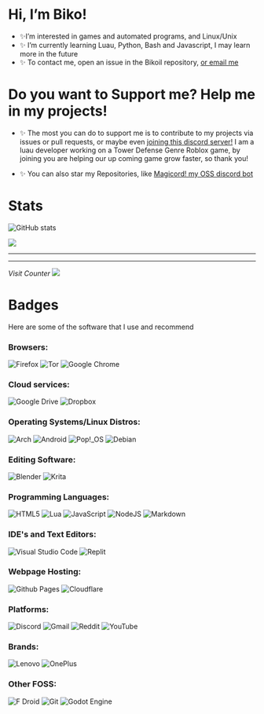 # Hi, I’m Biko!
- ✨I’m interested in games and automated programs, and Linux/Unix
- ✨ I’m currently learning Luau, Python, Bash and Javascript, I may learn more in the future
- ✨ To contact me, open an issue in the Bikoil repository, [or email me](devbikoilu@gmail.com)

# Do you want to Support me? Help me in my projects!
- ✨ The most you can do to support me is to contribute to my projects via issues or pull requests, or maybe even [joining this discord server!](https://discord.gg/7fy9v4gRwa)
I am a luau developer working on a Tower Defense Genre Roblox game, by joining you are helping our up coming game grow faster, so thank you!

- ✨ You can also star my Repositories, like [Magicord! my OSS discord bot](https://github.com/bikoil/magicord)
# Stats
![GitHub stats](https://github-readme-stats.vercel.app/api?username=bikoil&show_icons=true&theme=radical)

![](https://github-readme-stats.vercel.app/api/top-langs/?username=bikoil&theme=radical&hide_border=false&include_all_commits=false&count_private=false&layout=compact)


***


***

*Visit Counter*
[![](https://visitcount.itsvg.in/api?id=bikoil&icon=0&color=0)](https://visitcount.itsvg.in)


# Badges
Here are some of the software that I use and recommend
### Browsers:


![Firefox](https://img.shields.io/badge/Firefox-FF7139?style=for-the-badge&logo=Firefox-Browser&logoColor=white) ![Tor](https://img.shields.io/badge/Tor-7D4698?style=for-the-badge&logo=Tor-Browser&logoColor=white) ![Google Chrome](https://img.shields.io/badge/Google%20Chrome-4285F4?style=for-the-badge&logo=GoogleChrome&logoColor=white) 


### Cloud services:

![Google Drive](https://img.shields.io/badge/Google%20Drive-4285F4?style=for-the-badge&logo=googledrive&logoColor=white) ![Dropbox](https://img.shields.io/badge/Dropbox-%233B4D98.svg?style=for-the-badge&logo=Dropbox&logoColor=white)

### Operating Systems/Linux Distros:

![Arch](https://img.shields.io/badge/Arch%20Linux-1793D1?logo=arch-linux&logoColor=fff&style=for-the-badge) ![Android](https://img.shields.io/badge/Android-3DDC84?style=for-the-badge&logo=android&logoColor=white) ![Pop!\_OS](https://img.shields.io/badge/Pop!_OS-48B9C7?style=for-the-badge&logo=Pop!_OS&logoColor=white) ![Debian](https://img.shields.io/badge/Debian-D70A53?style=for-the-badge&logo=debian&logoColor=white)


### Editing Software:

![Blender](https://img.shields.io/badge/blender-%23F5792A.svg?style=for-the-badge&logo=blender&logoColor=white) ![Krita](https://img.shields.io/badge/Krita-203759?style=for-the-badge&logo=krita&logoColor=EEF37B)


### Programming Languages:

![HTML5](https://img.shields.io/badge/html5-%23E34F26.svg?style=for-the-badge&logo=html5&logoColor=white) ![Lua](https://img.shields.io/badge/lua-%232C2D72.svg?style=for-the-badge&logo=lua&logoColor=white) ![JavaScript](https://img.shields.io/badge/javascript-%23323330.svg?style=for-the-badge&logo=javascript&logoColor=%23F7DF1E) ![NodeJS](https://img.shields.io/badge/node.js-6DA55F?style=for-the-badge&logo=node.js&logoColor=white) ![Markdown](https://img.shields.io/badge/markdown-%23000000.svg?style=for-the-badge&logo=markdown&logoColor=white)



### IDE's and Text Editors:

![Visual Studio Code](https://img.shields.io/badge/Visual%20Studio%20Code-0078d7.svg?style=for-the-badge&logo=visual-studio-code&logoColor=white) ![Replit](https://img.shields.io/badge/Replit-DD1200?style=for-the-badge&logo=Replit&logoColor=white) 

### Webpage Hosting:

![Github Pages](https://img.shields.io/badge/github%20pages-121013?style=for-the-badge&logo=github&logoColor=white) ![Cloudflare](https://img.shields.io/badge/Cloudflare-F38020?style=for-the-badge&logo=Cloudflare&logoColor=white) 


### Platforms:

![Discord](https://img.shields.io/badge/Discord-%235865F2.svg?style=for-the-badge&logo=discord&logoColor=white) ![Gmail](https://img.shields.io/badge/Gmail-D14836?style=for-the-badge&logo=gmail&logoColor=white) ![Reddit](https://img.shields.io/badge/Reddit-FF4500?style=for-the-badge&logo=reddit&logoColor=white) ![YouTube](https://img.shields.io/badge/YouTube-%23FF0000.svg?style=for-the-badge&logo=YouTube&logoColor=white)


### Brands:

![Lenovo](https://img.shields.io/badge/lenovo-E2231A?style=for-the-badge&logo=lenovo&logoColor=white) ![OnePlus](https://img.shields.io/badge/OnePlus-%23F5010C.svg?style=for-the-badge&logo=oneplus&logoColor=white)


### Other FOSS:

![F Droid](https://img.shields.io/badge/F_Droid-1976D2?style=for-the-badge&logo=f-droid&logoColor=white) ![Git](https://img.shields.io/badge/git-%23F05033.svg?style=for-the-badge&logo=git&logoColor=white) ![Godot Engine](https://img.shields.io/badge/GODOT-%23FFFFFF.svg?style=for-the-badge&logo=godot-engine)

<!---
Bikoil/Bikoil is a ✨ special ✨ repository because its `README.md` (this file) appears on your GitHub profile.
You can click the Preview link to take a look at your changes.
--->
